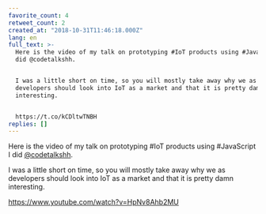 ```yaml
---
favorite_count: 4
retweet_count: 2
created_at: "2018-10-31T11:46:18.000Z"
lang: en
full_text: >-
  Here is the video of my talk on prototyping #IoT products using #JavaScript I
  did @codetalkshh.


  I was a little short on time, so you will mostly take away why we as
  developers should look into IoT as a market and that it is pretty damn
  interesting.


  https://t.co/kCDltwTNBH
replies: []
---
```


Here is the video of my talk on prototyping #IoT products using #JavaScript I
did [@codetalkshh](https://twitter.com/codetalkshh).

I was a little short on time, so you will mostly take away why we as developers
should look into IoT as a market and that it is pretty damn interesting.

<https://www.youtube.com/watch?v=HpNv8Ahb2MU>
